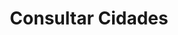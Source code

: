 ---
title: Consultar Cidades
api:
  file: Cadastro.json
  operationId: get_geo-cities-uf
hidden: false
---